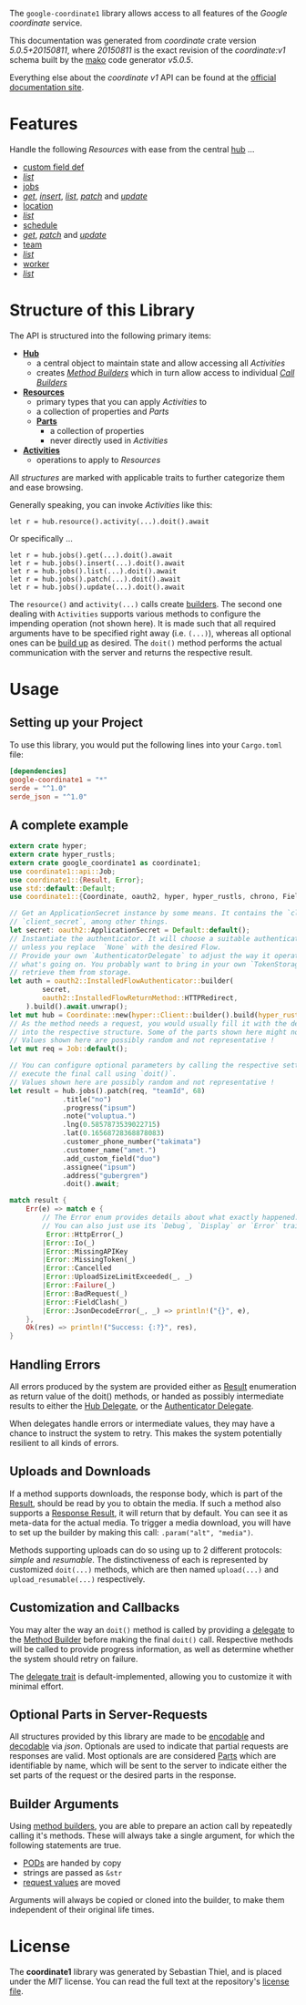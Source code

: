 <!---
DO NOT EDIT !
This file was generated automatically from 'src/generator/templates/api/README.md.mako'
DO NOT EDIT !
-->
The `google-coordinate1` library allows access to all features of the *Google coordinate* service.

This documentation was generated from *coordinate* crate version *5.0.5+20150811*, where *20150811* is the exact revision of the *coordinate:v1* schema built by the [mako](http://www.makotemplates.org/) code generator *v5.0.5*.

Everything else about the *coordinate* *v1* API can be found at the
[official documentation site](https://developers.google.com/coordinate/).
# Features

Handle the following *Resources* with ease from the central [hub](https://docs.rs/google-coordinate1/5.0.5+20150811/google_coordinate1/Coordinate) ... 

* [custom field def](https://docs.rs/google-coordinate1/5.0.5+20150811/google_coordinate1/api::CustomFieldDef)
 * [*list*](https://docs.rs/google-coordinate1/5.0.5+20150811/google_coordinate1/api::CustomFieldDefListCall)
* [jobs](https://docs.rs/google-coordinate1/5.0.5+20150811/google_coordinate1/api::Job)
 * [*get*](https://docs.rs/google-coordinate1/5.0.5+20150811/google_coordinate1/api::JobGetCall), [*insert*](https://docs.rs/google-coordinate1/5.0.5+20150811/google_coordinate1/api::JobInsertCall), [*list*](https://docs.rs/google-coordinate1/5.0.5+20150811/google_coordinate1/api::JobListCall), [*patch*](https://docs.rs/google-coordinate1/5.0.5+20150811/google_coordinate1/api::JobPatchCall) and [*update*](https://docs.rs/google-coordinate1/5.0.5+20150811/google_coordinate1/api::JobUpdateCall)
* [location](https://docs.rs/google-coordinate1/5.0.5+20150811/google_coordinate1/api::Location)
 * [*list*](https://docs.rs/google-coordinate1/5.0.5+20150811/google_coordinate1/api::LocationListCall)
* [schedule](https://docs.rs/google-coordinate1/5.0.5+20150811/google_coordinate1/api::Schedule)
 * [*get*](https://docs.rs/google-coordinate1/5.0.5+20150811/google_coordinate1/api::ScheduleGetCall), [*patch*](https://docs.rs/google-coordinate1/5.0.5+20150811/google_coordinate1/api::SchedulePatchCall) and [*update*](https://docs.rs/google-coordinate1/5.0.5+20150811/google_coordinate1/api::ScheduleUpdateCall)
* [team](https://docs.rs/google-coordinate1/5.0.5+20150811/google_coordinate1/api::Team)
 * [*list*](https://docs.rs/google-coordinate1/5.0.5+20150811/google_coordinate1/api::TeamListCall)
* [worker](https://docs.rs/google-coordinate1/5.0.5+20150811/google_coordinate1/api::Worker)
 * [*list*](https://docs.rs/google-coordinate1/5.0.5+20150811/google_coordinate1/api::WorkerListCall)




# Structure of this Library

The API is structured into the following primary items:

* **[Hub](https://docs.rs/google-coordinate1/5.0.5+20150811/google_coordinate1/Coordinate)**
    * a central object to maintain state and allow accessing all *Activities*
    * creates [*Method Builders*](https://docs.rs/google-coordinate1/5.0.5+20150811/google_coordinate1/client::MethodsBuilder) which in turn
      allow access to individual [*Call Builders*](https://docs.rs/google-coordinate1/5.0.5+20150811/google_coordinate1/client::CallBuilder)
* **[Resources](https://docs.rs/google-coordinate1/5.0.5+20150811/google_coordinate1/client::Resource)**
    * primary types that you can apply *Activities* to
    * a collection of properties and *Parts*
    * **[Parts](https://docs.rs/google-coordinate1/5.0.5+20150811/google_coordinate1/client::Part)**
        * a collection of properties
        * never directly used in *Activities*
* **[Activities](https://docs.rs/google-coordinate1/5.0.5+20150811/google_coordinate1/client::CallBuilder)**
    * operations to apply to *Resources*

All *structures* are marked with applicable traits to further categorize them and ease browsing.

Generally speaking, you can invoke *Activities* like this:

```Rust,ignore
let r = hub.resource().activity(...).doit().await
```

Or specifically ...

```ignore
let r = hub.jobs().get(...).doit().await
let r = hub.jobs().insert(...).doit().await
let r = hub.jobs().list(...).doit().await
let r = hub.jobs().patch(...).doit().await
let r = hub.jobs().update(...).doit().await
```

The `resource()` and `activity(...)` calls create [builders][builder-pattern]. The second one dealing with `Activities` 
supports various methods to configure the impending operation (not shown here). It is made such that all required arguments have to be 
specified right away (i.e. `(...)`), whereas all optional ones can be [build up][builder-pattern] as desired.
The `doit()` method performs the actual communication with the server and returns the respective result.

# Usage

## Setting up your Project

To use this library, you would put the following lines into your `Cargo.toml` file:

```toml
[dependencies]
google-coordinate1 = "*"
serde = "^1.0"
serde_json = "^1.0"
```

## A complete example

```Rust
extern crate hyper;
extern crate hyper_rustls;
extern crate google_coordinate1 as coordinate1;
use coordinate1::api::Job;
use coordinate1::{Result, Error};
use std::default::Default;
use coordinate1::{Coordinate, oauth2, hyper, hyper_rustls, chrono, FieldMask};

// Get an ApplicationSecret instance by some means. It contains the `client_id` and 
// `client_secret`, among other things.
let secret: oauth2::ApplicationSecret = Default::default();
// Instantiate the authenticator. It will choose a suitable authentication flow for you, 
// unless you replace  `None` with the desired Flow.
// Provide your own `AuthenticatorDelegate` to adjust the way it operates and get feedback about 
// what's going on. You probably want to bring in your own `TokenStorage` to persist tokens and
// retrieve them from storage.
let auth = oauth2::InstalledFlowAuthenticator::builder(
        secret,
        oauth2::InstalledFlowReturnMethod::HTTPRedirect,
    ).build().await.unwrap();
let mut hub = Coordinate::new(hyper::Client::builder().build(hyper_rustls::HttpsConnectorBuilder::new().with_native_roots().unwrap().https_or_http().enable_http1().build()), auth);
// As the method needs a request, you would usually fill it with the desired information
// into the respective structure. Some of the parts shown here might not be applicable !
// Values shown here are possibly random and not representative !
let mut req = Job::default();

// You can configure optional parameters by calling the respective setters at will, and
// execute the final call using `doit()`.
// Values shown here are possibly random and not representative !
let result = hub.jobs().patch(req, "teamId", 68)
             .title("no")
             .progress("ipsum")
             .note("voluptua.")
             .lng(0.5857873539022715)
             .lat(0.16568728368878083)
             .customer_phone_number("takimata")
             .customer_name("amet.")
             .add_custom_field("duo")
             .assignee("ipsum")
             .address("gubergren")
             .doit().await;

match result {
    Err(e) => match e {
        // The Error enum provides details about what exactly happened.
        // You can also just use its `Debug`, `Display` or `Error` traits
         Error::HttpError(_)
        |Error::Io(_)
        |Error::MissingAPIKey
        |Error::MissingToken(_)
        |Error::Cancelled
        |Error::UploadSizeLimitExceeded(_, _)
        |Error::Failure(_)
        |Error::BadRequest(_)
        |Error::FieldClash(_)
        |Error::JsonDecodeError(_, _) => println!("{}", e),
    },
    Ok(res) => println!("Success: {:?}", res),
}

```
## Handling Errors

All errors produced by the system are provided either as [Result](https://docs.rs/google-coordinate1/5.0.5+20150811/google_coordinate1/client::Result) enumeration as return value of
the doit() methods, or handed as possibly intermediate results to either the 
[Hub Delegate](https://docs.rs/google-coordinate1/5.0.5+20150811/google_coordinate1/client::Delegate), or the [Authenticator Delegate](https://docs.rs/yup-oauth2/*/yup_oauth2/trait.AuthenticatorDelegate.html).

When delegates handle errors or intermediate values, they may have a chance to instruct the system to retry. This 
makes the system potentially resilient to all kinds of errors.

## Uploads and Downloads
If a method supports downloads, the response body, which is part of the [Result](https://docs.rs/google-coordinate1/5.0.5+20150811/google_coordinate1/client::Result), should be
read by you to obtain the media.
If such a method also supports a [Response Result](https://docs.rs/google-coordinate1/5.0.5+20150811/google_coordinate1/client::ResponseResult), it will return that by default.
You can see it as meta-data for the actual media. To trigger a media download, you will have to set up the builder by making
this call: `.param("alt", "media")`.

Methods supporting uploads can do so using up to 2 different protocols: 
*simple* and *resumable*. The distinctiveness of each is represented by customized 
`doit(...)` methods, which are then named `upload(...)` and `upload_resumable(...)` respectively.

## Customization and Callbacks

You may alter the way an `doit()` method is called by providing a [delegate](https://docs.rs/google-coordinate1/5.0.5+20150811/google_coordinate1/client::Delegate) to the 
[Method Builder](https://docs.rs/google-coordinate1/5.0.5+20150811/google_coordinate1/client::CallBuilder) before making the final `doit()` call. 
Respective methods will be called to provide progress information, as well as determine whether the system should 
retry on failure.

The [delegate trait](https://docs.rs/google-coordinate1/5.0.5+20150811/google_coordinate1/client::Delegate) is default-implemented, allowing you to customize it with minimal effort.

## Optional Parts in Server-Requests

All structures provided by this library are made to be [encodable](https://docs.rs/google-coordinate1/5.0.5+20150811/google_coordinate1/client::RequestValue) and 
[decodable](https://docs.rs/google-coordinate1/5.0.5+20150811/google_coordinate1/client::ResponseResult) via *json*. Optionals are used to indicate that partial requests are responses 
are valid.
Most optionals are are considered [Parts](https://docs.rs/google-coordinate1/5.0.5+20150811/google_coordinate1/client::Part) which are identifiable by name, which will be sent to 
the server to indicate either the set parts of the request or the desired parts in the response.

## Builder Arguments

Using [method builders](https://docs.rs/google-coordinate1/5.0.5+20150811/google_coordinate1/client::CallBuilder), you are able to prepare an action call by repeatedly calling it's methods.
These will always take a single argument, for which the following statements are true.

* [PODs][wiki-pod] are handed by copy
* strings are passed as `&str`
* [request values](https://docs.rs/google-coordinate1/5.0.5+20150811/google_coordinate1/client::RequestValue) are moved

Arguments will always be copied or cloned into the builder, to make them independent of their original life times.

[wiki-pod]: http://en.wikipedia.org/wiki/Plain_old_data_structure
[builder-pattern]: http://en.wikipedia.org/wiki/Builder_pattern
[google-go-api]: https://github.com/google/google-api-go-client

# License
The **coordinate1** library was generated by Sebastian Thiel, and is placed 
under the *MIT* license.
You can read the full text at the repository's [license file][repo-license].

[repo-license]: https://github.com/Byron/google-apis-rsblob/main/LICENSE.md

